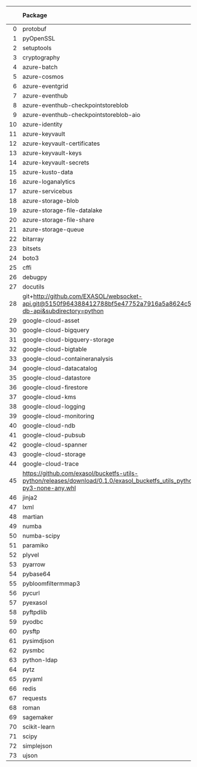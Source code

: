 <!-- markdown-link-check-disable -->

|    | Package                                                                                                                       | Version in 5.0.0     | Version in 6.0.0     | Status   |
|---:|:------------------------------------------------------------------------------------------------------------------------------|:---------------------|:---------------------|:---------|
|  0 | protobuf                                                                                                                      | 3.19.3               | 3.19.5               | UPDATED  |
|  1 | pyOpenSSL                                                                                                                     | 21.0.0               | 23.0.0               | UPDATED  |
|  2 | setuptools                                                                                                                    | 60.5.0               | 65.5.1               | UPDATED  |
|  3 | cryptography                                                                                                                  |                      | 39.0.1               | NEW      |
|  4 | azure-batch                                                                                                                   | 11.0.0               | 11.0.0               |          |
|  5 | azure-cosmos                                                                                                                  | 4.2.0                | 4.2.0                |          |
|  6 | azure-eventgrid                                                                                                               | 4.7.1                | 4.7.1                |          |
|  7 | azure-eventhub                                                                                                                | 5.7.0                | 5.7.0                |          |
|  8 | azure-eventhub-checkpointstoreblob                                                                                            | 1.1.4                | 1.1.4                |          |
|  9 | azure-eventhub-checkpointstoreblob-aio                                                                                        | 1.1.4                | 1.1.4                |          |
| 10 | azure-identity                                                                                                                | 1.6.1                | 1.6.1                |          |
| 11 | azure-keyvault                                                                                                                | 4.1.0                | 4.1.0                |          |
| 12 | azure-keyvault-certificates                                                                                                   | 4.3.0                | 4.3.0                |          |
| 13 | azure-keyvault-keys                                                                                                           | 4.4.0                | 4.4.0                |          |
| 14 | azure-keyvault-secrets                                                                                                        | 4.3.0                | 4.3.0                |          |
| 15 | azure-kusto-data                                                                                                              | 2.3.2                | 2.3.2                |          |
| 16 | azure-loganalytics                                                                                                            | 0.1.1                | 0.1.1                |          |
| 17 | azure-servicebus                                                                                                              | 7.5.0                | 7.5.0                |          |
| 18 | azure-storage-blob                                                                                                            | 12.9.0               | 12.9.0               |          |
| 19 | azure-storage-file-datalake                                                                                                   | 12.5.0               | 12.5.0               |          |
| 20 | azure-storage-file-share                                                                                                      | 12.6.0               | 12.6.0               |          |
| 21 | azure-storage-queue                                                                                                           | 12.1.6               | 12.1.6               |          |
| 22 | bitarray                                                                                                                      | 2.3.5                | 2.3.5                |          |
| 23 | bitsets                                                                                                                       | 0.8.3                | 0.8.3                |          |
| 24 | boto3                                                                                                                         | 1.20.37              | 1.20.37              |          |
| 25 | cffi                                                                                                                          | 1.15.0               | 1.15.0               |          |
| 26 | debugpy                                                                                                                       | 1.5.1                | 1.5.1                |          |
| 27 | docutils                                                                                                                      | 0.18.1               | 0.18.1               |          |
| 28 | git+http://github.com/EXASOL/websocket-api.git@5150f964388412788bf5e47752a7916a5a8624c5#egg=exasol-db-api&subdirectory=python | No version specified | No version specified |          |
| 29 | google-cloud-asset                                                                                                            | 3.7.1                | 3.7.1                |          |
| 30 | google-cloud-bigquery                                                                                                         | 2.32.0               | 2.32.0               |          |
| 31 | google-cloud-bigquery-storage                                                                                                 | 2.11.0               | 2.11.0               |          |
| 32 | google-cloud-bigtable                                                                                                         | 2.4.0                | 2.4.0                |          |
| 33 | google-cloud-containeranalysis                                                                                                | 2.6.3                | 2.6.3                |          |
| 34 | google-cloud-datacatalog                                                                                                      | 3.6.2                | 3.6.2                |          |
| 35 | google-cloud-datastore                                                                                                        | 1.15.3               | 1.15.3               |          |
| 36 | google-cloud-firestore                                                                                                        | 2.3.4                | 2.3.4                |          |
| 37 | google-cloud-kms                                                                                                              | 2.10.1               | 2.10.1               |          |
| 38 | google-cloud-logging                                                                                                          | 2.7.0                | 2.7.0                |          |
| 39 | google-cloud-monitoring                                                                                                       | 2.8.0                | 2.8.0                |          |
| 40 | google-cloud-ndb                                                                                                              | 1.11.1               | 1.11.1               |          |
| 41 | google-cloud-pubsub                                                                                                           | 2.9.0                | 2.9.0                |          |
| 42 | google-cloud-spanner                                                                                                          | 3.12.1               | 3.12.1               |          |
| 43 | google-cloud-storage                                                                                                          | 2.0.0                | 2.0.0                |          |
| 44 | google-cloud-trace                                                                                                            | 1.5.1                | 1.5.1                |          |
| 45 | https://github.com/exasol/bucketfs-utils-python/releases/download/0.1.0/exasol_bucketfs_utils_python-0.1.0-py3-none-any.whl   | No version specified | No version specified |          |
| 46 | jinja2                                                                                                                        | 3.0.3                | 3.0.3                |          |
| 47 | lxml                                                                                                                          | 4.9.1                | 4.9.1                |          |
| 48 | martian                                                                                                                       | 1.4                  | 1.4                  |          |
| 49 | numba                                                                                                                         | 0.55.0               | 0.55.0               |          |
| 50 | numba-scipy                                                                                                                   | 0.3.0                | 0.3.0                |          |
| 51 | paramiko                                                                                                                      | 2.9.2                | 2.9.2                |          |
| 52 | plyvel                                                                                                                        | 1.4.0                | 1.4.0                |          |
| 53 | pyarrow                                                                                                                       | 6.0.1                | 6.0.1                |          |
| 54 | pybase64                                                                                                                      | 1.2.1                | 1.2.1                |          |
| 55 | pybloomfiltermmap3                                                                                                            | 0.5.5                | 0.5.5                |          |
| 56 | pycurl                                                                                                                        | 7.44.1               | 7.44.1               |          |
| 57 | pyexasol                                                                                                                      | 0.23.3               | 0.23.3               |          |
| 58 | pyftpdlib                                                                                                                     | 1.5.6                | 1.5.6                |          |
| 59 | pyodbc                                                                                                                        | 4.0.32               | 4.0.32               |          |
| 60 | pysftp                                                                                                                        | 0.2.9                | 0.2.9                |          |
| 61 | pysimdjson                                                                                                                    | 4.0.3                | 4.0.3                |          |
| 62 | pysmbc                                                                                                                        | 1.0.23               | 1.0.23               |          |
| 63 | python-ldap                                                                                                                   | 3.4.0                | 3.4.0                |          |
| 64 | pytz                                                                                                                          | 2021.3               | 2021.3               |          |
| 65 | pyyaml                                                                                                                        | 6.0                  | 6.0                  |          |
| 66 | redis                                                                                                                         | 4.1.0                | 4.1.0                |          |
| 67 | requests                                                                                                                      | 2.27.1               | 2.27.1               |          |
| 68 | roman                                                                                                                         | 3.3                  | 3.3                  |          |
| 69 | sagemaker                                                                                                                     | 2.72.3               | 2.72.3               |          |
| 70 | scikit-learn                                                                                                                  | 1.0.2                | 1.0.2                |          |
| 71 | scipy                                                                                                                         | 1.6.2                | 1.6.2                |          |
| 72 | simplejson                                                                                                                    | 3.17.6               | 3.17.6               |          |
| 73 | ujson                                                                                                                         | 5.4.0                | 5.4.0                |          |